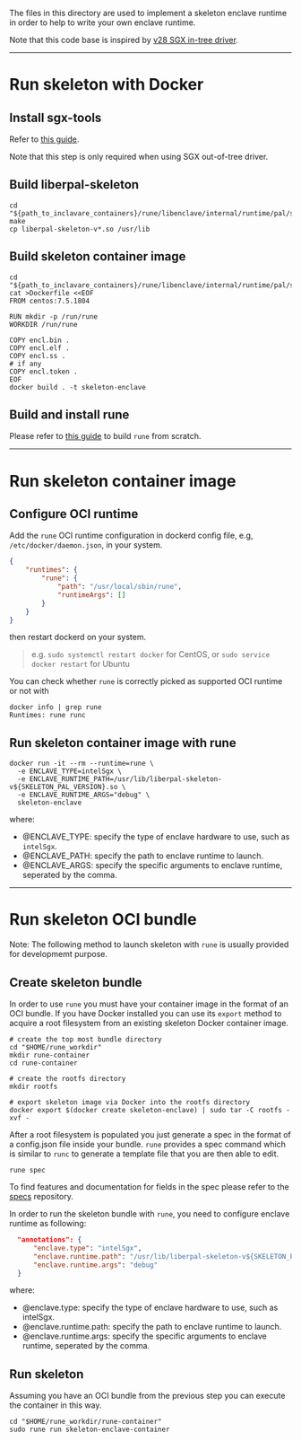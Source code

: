 The files in this directory are used to implement a skeleton enclave runtime in order to help to write your own enclave runtime.

Note that this code base is inspired by [v28 SGX in-tree driver](https://patchwork.kernel.org/patch/11418925/).

---

# Run skeleton with Docker
## Install sgx-tools
Refer to [this guide](https://github.com/alibaba/inclavare-containers/tree/master/sgx-tools/README.md).

Note that this step is only required when using SGX out-of-tree driver.

## Build liberpal-skeleton
```shell
cd "${path_to_inclavare_containers}/rune/libenclave/internal/runtime/pal/skeleton"
make
cp liberpal-skeleton-v*.so /usr/lib
```

## Build skeleton container image
```shell
cd "${path_to_inclavare_containers}/rune/libenclave/internal/runtime/pal/skeleton"
cat >Dockerfile <<EOF
FROM centos:7.5.1804

RUN mkdir -p /run/rune
WORKDIR /run/rune

COPY encl.bin .
COPY encl.elf .
COPY encl.ss .
# if any
COPY encl.token .
EOF
docker build . -t skeleton-enclave
```

## Build and install rune
Please refer to [this guide](https://github.com/alibaba/inclavare-containers#rune) to build `rune` from scratch.

---

# Run skeleton container image
## Configure OCI runtime
Add the `rune` OCI runtime configuration in dockerd config file, e.g, `/etc/docker/daemon.json`, in your system.

```json
{
	"runtimes": {
		"rune": {
			"path": "/usr/local/sbin/rune",
			"runtimeArgs": []
		}
	}
}
```

then restart dockerd on your system.
> e.g. `sudo systemctl restart docker` for CentOS, or `sudo service docker restart` for Ubuntu

You can check whether `rune` is correctly picked as supported OCI runtime or not with
```shell
docker info | grep rune
Runtimes: rune runc
```

## Run skeleton container image with rune
```shell
docker run -it --rm --runtime=rune \
  -e ENCLAVE_TYPE=intelSgx \
  -e ENCLAVE_RUNTIME_PATH=/usr/lib/liberpal-skeleton-v${SKELETON_PAL_VERSION}.so \
  -e ENCLAVE_RUNTIME_ARGS="debug" \
  skeleton-enclave
```

where:
- @ENCLAVE_TYPE: specify the type of enclave hardware to use, such as `intelSgx`.
- @ENCLAVE_PATH: specify the path to enclave runtime to launch.
- @ENCLAVE_ARGS: specify the specific arguments to enclave runtime, seperated by the comma.

---

# Run skeleton OCI bundle
Note: The following method to launch skeleton with `rune` is usually provided for developmemt purpose.

## Create skeleton bundle
In order to use `rune` you must have your container image in the format of an OCI bundle. If you have Docker installed you can use its `export` method to acquire a root filesystem from an existing skeleton Docker container image.

```shell
# create the top most bundle directory
cd "$HOME/rune_workdir"
mkdir rune-container
cd rune-container

# create the rootfs directory
mkdir rootfs

# export skeleton image via Docker into the rootfs directory
docker export $(docker create skeleton-enclave) | sudo tar -C rootfs -xvf -
```

After a root filesystem is populated you just generate a spec in the format of a config.json file inside your bundle. `rune` provides a spec command which is similar to `runc` to generate a template file that you are then able to edit.

```shell
rune spec
```

To find features and documentation for fields in the spec please refer to the [specs](https://github.com/opencontainers/runtime-spec) repository.

In order to run the skeleton bundle with `rune`, you need to configure enclave runtime as following:
```json
  "annotations": {
      "enclave.type": "intelSgx",
      "enclave.runtime.path": "/usr/lib/liberpal-skeleton-v${SKELETON_PAL_VERSION}.so",
      "enclave.runtime.args": "debug"
  }
```

where:
- @enclave.type: specify the type of enclave hardware to use, such as intelSgx.
- @enclave.runtime.path: specify the path to enclave runtime to launch.
- @enclave.runtime.args: specify the specific arguments to enclave runtime, seperated by the comma.

## Run skeleton
Assuming you have an OCI bundle from the previous step you can execute the container in this way.

```shell
cd "$HOME/rune_workdir/rune-container"
sudo rune run skeleton-enclave-container
```
